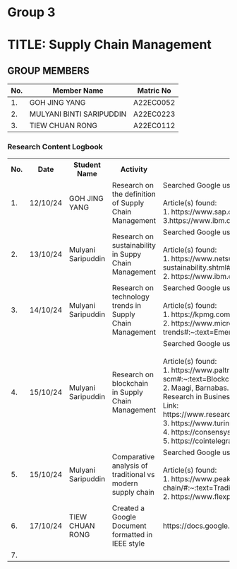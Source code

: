 # Group 3 

# TITLE: Supply Chain Management
## GROUP MEMBERS
|No. | Member Name | Matric No|
|--|--|--|
|1. | GOH JING YANG   |A22EC0052|
|2. | MULYANI BINTI SARIPUDDIN | A22EC0223|
|3. | TIEW CHUAN RONG | A22EC0112|

<div class="logbook-section">
    <h3>Research Content Logbook</h3>
    <table>
        <tr>
            <th>No.</th>
            <th>Date</th>
            <th>Student Name</th>
            <th>Activity</th>
            <th>Details</th>
        </tr>
        <tr>
            <td>1.</td>
            <td>12/10/24</td>
            <td>GOH JING YANG </td>
            <td>Research on the definition of Supply Chain Management</td>
            <td>Searched Google using keyword: 
            "Supply Chain Management"
            <br>
            <br>
            Article(s) found:
            <br>
            1. https://www.sap.com/sea/products/technology-platform/process-automation/what-is-rpa.html
            2.https://en.wikipedia.org/wiki/Supply_chain_management
            3.https://www.ibm.com/topics/supply-chain-management
            </td>
        </tr>
       <tr>
            <td>2.</td>
            <td>13/10/24</td>
            <td>Mulyani Saripuddin</td>
            <td>Research on sustainability in Suppy Chain Management</td>
            <td>Searched Google using keyword: 
            "Sustainability in Supply Chain Management"
            <br>
            <br>
            Article(s) found:
            <br>
            1. https://www.netsuite.com/portal/resource/articles/erp/supply-chain-sustainability.shtml#:~:text=What%20Is%20Supply%20Chain%20Sustainability,every%20transportation%20link%20in%20between 
            <br>
            2. https://www.ibm.com/topics/sustainable-supply-chain-management 
            <br>
            </td>
        </tr>
      <tr>
            <td>3.</td>
            <td>14/10/24</td>
            <td>Mulyani Saripuddin</td>
            <td>Research on technology trends in Supply Chain Management</td>
            <td>Searched Google using keyword: "Technology trends in Supply Chain Management"
            <br>
            <br>
            Article(s) found:
            <br>
            1. https://kpmg.com/xx/en/our-insights/ai-and-technology/supply-chain-trends-2024.html
            <br>
            2. https://www.microsoft.com/en-us/dynamics-365/topics/supply-chain-management/supply-chain-technology-innovation-trends#:~:text=Emerging%20supply%20chain%20technologies%20focus,optimize%20manufacturing%20and%20fulfillment%20processes. 
            <br>
            </td>
        </tr>
      <tr>
            <td>4.</td>
            <td>15/10/24</td>
            <td>Mulyani Saripuddin</td>
            <td>Research on blockchain in Supply Chain Management</td>
            <td>Searched Google using keyword: "Blockchain in Supply Chain Management"
            <br>
            <br>
                Article(s) found:
                <br>
                1. https://www.paltron.com/insights-en/the-role-of-blockchain-in-supply-chain-management-scm#:~:text=Blockchain%20technology%20can%20be%20used,verify%20compliance%20with%20specific%20requirements.
                <br>
                2. Maagi, Barnabas. (2023). Applicability of blockchain technology in improving efficiency in supply chain operations in public procurement in Tanzania. International Journal of Research in Business and Social Science (2147- 4478). 12. 91-98. 10.20525/ijrbs.v12i9.2995.<br> 
                Link: https://www.researchgate.net/publication/376641503_Applicability_of_blockchain_technology_in_improving_efficiency_in_supply_chain_operations_in_public_procurement_in_Tanzania
                <br>
                3. https://www.turing.com/resources/blockchain-for-supply-chains#blockchain-use-cases-in-supply-chain-management
                <br>
                4. https://consensys.io/blockchain-use-cases/supply-chain-management
                <br>
                5. https://cointelegraph.com/explained/how-blockchain-technology-is-used-in-supply-chain-management
            </td>
        </tr>
      <tr>
            <td>5.</td>
            <td>15/10/24</td>
            <td>Mulyani Saripuddin</td>
            <td>Comparative analysis of traditional vs modern supply chain</td>
            <td>Searched Google using keyword: "Traditional vs Modern Supply Chain Management"
            <br>
            <br>
            Article(s) found:
            <br>
                1. https://www.peaktech.com/blog/crucial-touch-points-in-the-modern-supply-chain/#:~:text=Traditional%20supply%20chain%20management%20focuses,satisfaction%20of%20the%20end%20user.
                <br>
                2. https://www.flexport.com/blog/traditional-versus-modern-supply-chain-management/
            </td>
        </tr>
     <tr>
            <td>6.</td>
            <td>17/10/24</td>
            <td>TIEW CHUAN RONG</td>
            <td>Created a Google Document formatted in IEEE style </td>
            <td>https://docs.google.com/document/d/1krJDa7LtW9yihgrBtLEgdAwEfmXnfeIom3mnWbpYC8o/edit?usp=sharing</td>
        </tr>
    <tr>
            <td>7.</td>
            <td></td>
            <td></td>
            <td></td>
            <td></td>
        </tr>
    </table>
</div>

